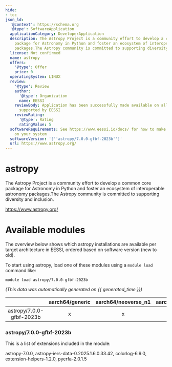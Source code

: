 ```yaml
---
hide:
- toc
json_ld:
  '@context': https://schema.org
  '@type': SoftwareApplication
  applicationCategory: DeveloperApplication
  description: The Astropy Project is a community effort to develop a common core
    package for Astronomy in Python and foster an ecosystem of interoperable astronomy
    packages.The Astropy community is committed to supporting diversity and inclusion.
  license: Not confirmed
  name: astropy
  offers:
    '@type': Offer
    price: 0
  operatingSystem: LINUX
  review:
    '@type': Review
    author:
      '@type': Organization
      name: EESSI
    reviewBody: Application has been successfully made available on all architectures
      supported by EESSI
    reviewRating:
      '@type': Rating
      ratingValue: 5
  softwareRequirements: See https://www.eessi.io/docs/ for how to make EESSI available
    on your system
  softwareVersion: '[''astropy/7.0.0-gfbf-2023b'']'
  url: https://www.astropy.org/
---
```


astropy
=======


The Astropy Project is a community effort to develop a common core package for Astronomy in Python and foster an ecosystem of interoperable astronomy packages.The Astropy community is committed to supporting diversity and inclusion.

https://www.astropy.org/
# Available modules


The overview below shows which astropy installations are available per target architecture in EESSI, ordered based on software version (new to old).

To start using astropy, load one of these modules using a `module load` command like:

```shell
module load astropy/7.0.0-gfbf-2023b
```

*(This data was automatically generated on {{ generated_time }})*  

| |aarch64/generic|aarch64/neoverse_n1|aarch64/neoverse_v1|aarch64/nvidia|x86_64/generic|x86_64/amd/zen2|x86_64/amd/zen3|x86_64/amd/zen4|x86_64/intel/haswell|x86_64/intel/sapphirerapids|x86_64/intel/skylake_avx512|aarch64/nvidia/grace|
| :---: | :---: | :---: | :---: | :---: | :---: | :---: | :---: | :---: | :---: | :---: | :---: | :---: |
|astropy/7.0.0-gfbf-2023b|x|x|x|-|x|x|x|x|x|x|x|x|


### astropy/7.0.0-gfbf-2023b

This is a list of extensions included in the module:

astropy-7.0.0, astropy-iers-data-0.2025.1.6.0.33.42, colorlog-6.9.0, extension-helpers-1.2.0, pyerfa-2.0.1.5
